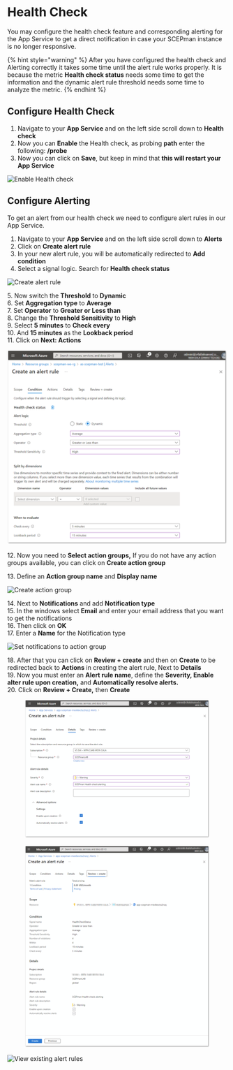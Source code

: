 # Health Check

You may configure the health check feature and corresponding alerting for the App Service to get a direct notification in case your SCEPman instance is no longer responsive.

{% hint style="warning" %}
After you have configured the health check and Alerting correctly it takes some time until the alert rule works properly. It is because the metric **Health check status** needs some time to get the information and the dynamic alert rule threshold needs some time to analyze the metric.
{% endhint %}

## Configure Health Check

1. Navigate to your **App Service** and on the left side scroll down to **Health check**
2. Now you can **Enable** the Health check, as probing **path** enter the following: **/probe**
3. Now you can click on **Save**, but keep in mind that **this will restart your App Service**

![Enable Health check](<../.gitbook/assets/2022-12-27 13\_04\_05.png>)

## Configure Alerting

To get an alert from our health check we need to configure alert rules in our App Service.

1. Navigate to your **App Service** and on the left side scroll down to **Alerts**
2. Click on **Create alert rule**
3. In your new alert rule, you will be automatically redirected to **Add condition**
4. Select a signal logic. Search for **Health check status**

![Create alert rule](<../.gitbook/assets/2022-12-27 12\_13\_22.png>)

5\. Now switch the **Threshold** to **Dynamic**\
6\. Set **Aggregation type** to **Average**\
7\. Set **Operator** to **Greater or Less than**\
8\. Change the **Threshold Sensitivity** to **High**\
9\. Select **5 minutes** to **Check every**\
10\. And **15 minutes** as the **Lookback period**\
11\. Click on **Next: Actions**

![Alert rule condition](<../.gitbook/assets/2022-12-27 10-34-32 (1).png>)

12\. Now you need to **Select action groups,** If you do not have any action groups available, you can click on **Create action group**

13\. Define an **Action group name** and **Display name**

![Create action group](<../.gitbook/assets/2022-12-27 12\_29\_38.png>)

14\. Next to **Notifications** and add **Notification type**\
15\. In the windows select **Email** and enter your email address that you want to get the notifications\
16\. Then click on **OK**\
17\. Enter a **Name** for the Notification type

![Set notifications to action group](../.gitbook/assets/screen-shot-2021-01-19-at-11.11.40.png)

18\. After that you can click on **Review + create** and then on **Create** to be redirected back to **Actions** in creating the alert rule, Next to **Details**\
19\. Now you must enter an **Alert rule name**, define the **Severity, Enable alter rule upon creation,** and **Automatically resolve alerts.**\
20\. Click on **Review + Create,** then **Create**

<figure><img src="../.gitbook/assets/2023-10-23 13_51_20-Create an alert rule.png" alt=""><figcaption></figcaption></figure>

<figure><img src="../.gitbook/assets/2023-10-23 13_55_02-Create an alert rule.png" alt=""><figcaption></figcaption></figure>

![View existing alert rules](<../.gitbook/assets/2022-12-27 12\_46\_42.png>)
